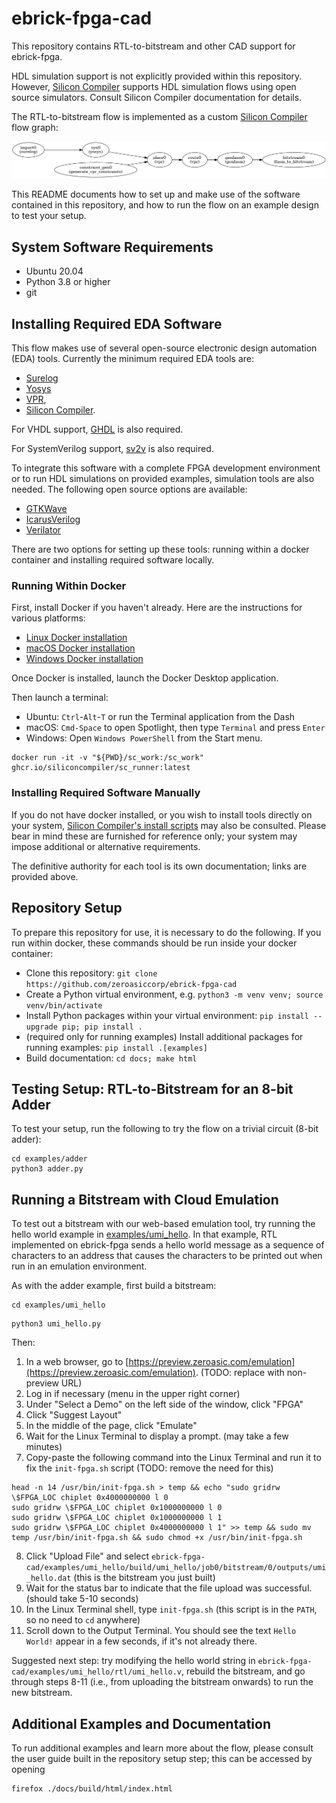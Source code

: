 # ebrick-fpga-cad
This repository contains RTL-to-bitstream and other CAD support for ebrick-fpga.

HDL simulation support is not explicitly provided within this repository.  However, [Silicon Compiler](https://siliconcompiler.com) supports HDL simulation flows using open source simulators.  Consult Silicon Compiler documentation for details.

The RTL-to-bitstream flow is implemented as a custom [Silicon Compiler](https://siliconcompiler.com) flow graph:

![image info](images/fpga_flow.png)

This README documents how to set up and make use of the software contained in this repository, and how to run the flow on an example design to test your setup.  

## System Software Requirements

* Ubuntu 20.04
* Python 3.8 or higher
* git

## Installing Required EDA Software

This flow makes use of several open-source electronic design automation (EDA) tools.  Currently the minimum required EDA tools are:

* [Surelog](https://github.com/chipsalliance/Surelog)
* [Yosys](https://yosyshq.readthedocs.io/en/latest/tools.html#yosys)
* [VPR](https://docs.verilogtorouting.org),
* [Silicon Compiler](https://docs.siliconcompiler.com).

For VHDL support, [GHDL](https://ghdl.github.io/ghdl/) is also required.

For SystemVerilog support, [sv2v](https://github.com/zachjs/sv2v?tab=readme-ov-file#sv2v-systemverilog-to-verilog) is also required.

To integrate this software with a complete FPGA development environment or to run HDL simulations on provided examples, simulation tools are also needed.  The following open source options are available:

* [GTKWave](https://gtkwave.sourceforge.net/)
* [IcarusVerilog](http://iverilog.icarus.com/)
* [Verilator](https://verilator.org/guide/latest/)

There are two options for setting up these tools:  running within a docker container and installing required software locally.

### Running Within Docker

First, install Docker if you haven't already.  Here are the instructions for various platforms:
* [Linux Docker installation](https://docs.docker.com/desktop/install/linux-install/)
* [macOS Docker installation](https://docs.docker.com/desktop/install/mac-install/)
* [Windows Docker installation](https://docs.docker.com/desktop/install/windows-install/)

Once Docker is installed, launch the Docker Desktop application.

Then launch a terminal:
* Ubuntu: `Ctrl`-`Alt`-`T` or run the Terminal application from the Dash
* macOS: `Cmd-Space` to open Spotlight, then type `Terminal` and press `Enter`
* Windows: Open `Windows PowerShell` from the Start menu.

```console
docker run -it -v "${PWD}/sc_work:/sc_work" ghcr.io/siliconcompiler/sc_runner:latest
```

### Installing Required Software Manually

If you do not have docker installed, or you wish to install tools directly on your system, [Silicon Compiler's install scripts](https://docs.siliconcompiler.com/en/stable/user_guide/installation.html#external-tools) may also be consulted.  Please bear in mind these are furnished for reference only; your system may impose additional or alternative requirements.  

The definitive authority for each tool is its own documentation; links are provided above.

## Repository Setup
To prepare this repository for use, it is necessary to do the following.  If you run within docker, these commands should be run inside your docker container:

* Clone this repository:  `git clone https://github.com/zeroasiccorp/ebrick-fpga-cad`
* Create a Python virtual environment, e.g. `python3 -m venv venv; source venv/bin/activate`
* Install Python packages within your virtual environment: `pip install --upgrade pip; pip install .`
* (required only for running examples) Install additional packages for running examples: `pip install .[examples]`
* Build documentation:  `cd docs; make html`

## Testing Setup:  RTL-to-Bitstream for an 8-bit Adder

To test your setup, run the following to try the flow on a trivial circuit (8-bit adder):

```console
cd examples/adder
python3 adder.py
```

## Running a Bitstream with Cloud Emulation

To test out a bitstream with our web-based emulation tool, try running the hello world example in [examples/umi_hello](examples/umi_hello).  In that example, RTL implemented on ebrick-fpga sends a hello world message as a sequence of characters to an address that causes the characters to be printed out when run in an emulation environment.

As with the adder example, first build a bitstream:

```console
cd examples/umi_hello
```

```console
python3 umi_hello.py
```

Then:
1. In a web browser, go to [https://preview.zeroasic.com/emulation](https://preview.zeroasic.com/emulation).  (TODO: replace with non-preview URL)
2. Log in if necessary (menu in the upper right corner)
3. Under "Select a Demo" on the left side of the window, click "FPGA"
4. Click "Suggest Layout"
5. In the middle of the page, click "Emulate"
6. Wait for the Linux Terminal to display a prompt.  (may take a few minutes)
7. Copy-paste the following command into the Linux Terminal and run it to fix the `init-fpga.sh` script (TODO: remove the need for this)
```console
head -n 14 /usr/bin/init-fpga.sh > temp && echo "sudo gridrw \$FPGA_LOC chiplet 0x4000000000 l 0
sudo gridrw \$FPGA_LOC chiplet 0x1000000000 l 0
sudo gridrw \$FPGA_LOC chiplet 0x1000000000 l 1
sudo gridrw \$FPGA_LOC chiplet 0x4000000000 l 1" >> temp && sudo mv temp /usr/bin/init-fpga.sh && sudo chmod +x /usr/bin/init-fpga.sh
```
8. Click "Upload File" and select `ebrick-fpga-cad/examples/umi_hello/build/umi_hello/job0/bitstream/0/outputs/umi_hello.dat` (this is the bitstream you just built)
9. Wait for the status bar to indicate that the file upload was successful.  (should take 5-10 seconds)
10. In the Linux Terminal shell, type `init-fpga.sh` (this script is in the `PATH`, so no need to `cd` anywhere)
11. Scroll down to the Output Terminal.  You should see the text `Hello World!` appear in a few seconds, if it's not already there.

Suggested next step: try modifying the hello world string in `ebrick-fpga-cad/examples/umi_hello/rtl/umi_hello.v`, rebuild the bitstream, and go through steps 8-11 (i.e., from uploading the bitstream onwards) to run the new bitstream. 

## Additional Examples and Documentation

To run additional examples and learn more about the flow, please consult the user guide built in the repository setup step; this can be accessed by opening

```console
firefox ./docs/build/html/index.html
```
